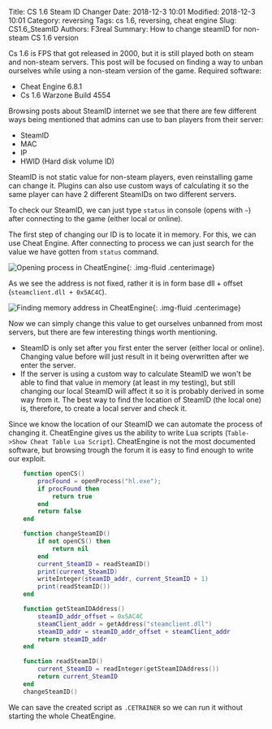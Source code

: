 Title: CS 1.6 Steam ID Changer
Date: 2018-12-3 10:01
Modified: 2018-12-3 10:01
Category: reversing
Tags: cs 1.6, reversing, cheat engine
Slug: CS1.6_SteamID
Authors: F3real
Summary: How to change steamID for non-steam CS 1.6 version

Cs 1.6 is FPS that got released in 2000, but it is still played both on steam and non-steam servers.
This post will be focused on finding a way to unban ourselves while using a non-steam version of the game.
Required software:

* Cheat Engine 6.8.1
* Cs 1.6 Warzone Build 4554

Browsing posts about SteamID internet we see that there are few different ways being mentioned that admins can use to ban players from their server:

* SteamID
* MAC
* IP
* HWID (Hard disk volume ID)

SteamID is not static value for non-steam players, even reinstalling game can change it. Plugins can also use custom ways of calculating it so the same player can have 2 different SteamIDs on two different servers.

To check our SteamID, we can just type `status` in console (opens with `~`)
after connecting to the game (either local or online).

The first step of changing our ID is to locate it in memory. For this, we can use Cheat Engine. After connecting to process we can just search for the value we have gotten from `status` command.

![Opening process in CheatEngine]({static}/images/2018_12_3_OpeningProcess_CheatEngine.png){: .img-fluid .centerimage}

As we see the address is not fixed, rather it is in form base dll  + offset
(`steamclient.dll + 0x5AC4C`).

![Finding memory address in CheatEngine]({static}/images/2018_12_3_FindingMemoryAddress_CheatEngine.png){: .img-fluid .centerimage}

Now we can simply change this value to get ourselves unbanned from most servers, but there are few interesting things worth mentioning.

* SteamID is only set after you first enter the server (either local or online). Changing value before will just result in it being overwritten after we enter the server.
* If the server is using a custom way to calculate SteamID we won't be able to find that value in memory (at least in my testing), but still changing our local SteamID will affect it so it is probably derived in some way from it.
The best way to find the location of SteamID (the local one) is, therefore, to create a local server and check it.

Since we know the location of our SteamID we can automate the process of changing it.
CheatEngine gives us the ability to write Lua scripts (`Table->Show Cheat Table Lua Script`).
CheatEngine is not the most documented software, but browsing trough the forum it is easy to find enough to write our exploit.

~~~lua
    function openCS()
        procFound = openProcess("hl.exe");
        if procFound then
            return true
        end
        return false
    end

    function changeSteamID()
        if not openCS() then
            return nil
        end
        current_SteamID = readSteamID()
        print(current_SteamID)
        writeInteger(steamID_addr, current_SteamID + 1)
        print(readSteamID())
    end

    function getSteamIDAddress()
        steamID_addr_offset = 0x5AC4C
        steamClient_addr = getAddress("steamclient.dll")
        steamID_addr = steamID_addr_offset + steamClient_addr
        return steamID_addr
    end

    function readSteamID()
        current_SteamID = readInteger(getSteamIDAddress())
        return current_SteamID
    end
    changeSteamID()
~~~

We can save the created script as `.CETRAINER` so we can run it without starting the whole CheatEngine.
